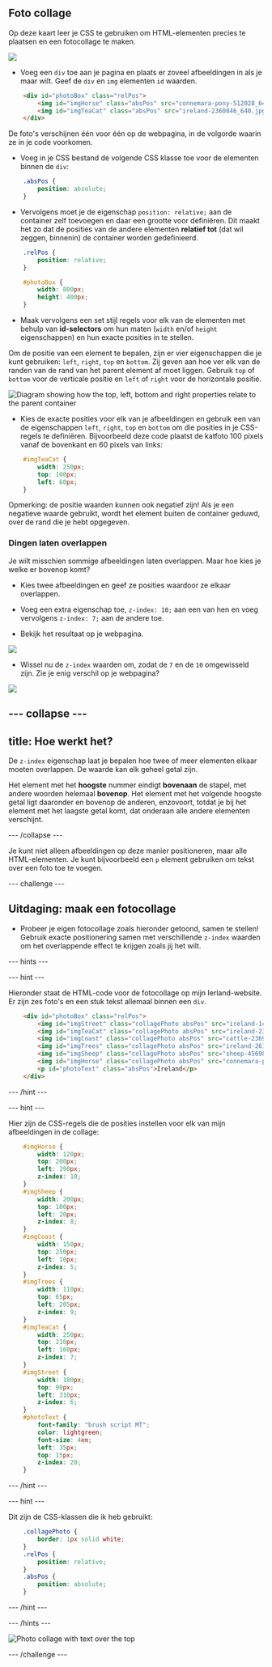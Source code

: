 ## Foto collage

Op deze kaart leer je CSS te gebruiken om HTML-elementen precies te plaatsen en een fotocollage te maken.

![](images/photoCollageWithText_wide.png)

+ Voeg een `div` toe aan je pagina en plaats er zoveel afbeeldingen in als je maar wilt. Geef de `div` en `img` elementen `id` waarden.

```html
    <div id="photoBox" class="relPos">
        <img id="imgHorse" class="absPos" src="connemara-pony-512028_640.jpg" alt="Connemara pony" />
        <img id="imgTeaCat" class="absPos" src="ireland-2360846_640.jpg" alt="Even cats drink tea in Ireland!" />
    </div>
```

De foto's verschijnen één voor één op de webpagina, in de volgorde waarin ze in je code voorkomen.

+ Voeg in je CSS bestand de volgende CSS klasse toe voor de elementen binnen de `div`: 

```css
    .absPos {
        position: absolute;
    }
```

+ Vervolgens moet je de eigenschap `position: relative;` aan de container zelf toevoegen en daar een grootte voor definiëren. Dit maakt het zo dat de posities van de andere elementen **relatief tot** (dat wil zeggen, binnenin) de container worden gedefinieerd.

```css
    .relPos {
        position: relative;
    }

    #photoBox {
        width: 800px;
        height: 400px;
    }
```

+ Maak vervolgens een set stijl regels voor elk van de elementen met behulp van **id-selectors** om hun maten (`width` en/of `height` eigenschappen) en hun exacte posities in te stellen.

Om de positie van een element te bepalen, zijn er vier eigenschappen die je kunt gebruiken: `left`, `right`, `top` en `bottom`. Zij geven aan hoe ver elk van de randen van de rand van het parent element af moet liggen. Gebruik `top` of `bottom` voor de verticale positie en `left` of `right` voor de horizontale positie.

![Diagram showing how the top, left, bottom and right properties relate to the parent container](images/cssPositionProperties.png)

+ Kies de exacte posities voor elk van je afbeeldingen en gebruik een van de eigenschappen `left`, `right`, `top` en `bottom` om die posities in je CSS-regels te definiëren. Bijvoorbeeld deze code plaatst de katfoto 100 pixels vanaf de bovenkant en 60 pixels van links:

```css
    #imgTeaCat {
        width: 250px;
        top: 100px;
        left: 60px;
    }
```

Opmerking: de positie waarden kunnen ook negatief zijn! Als je een negatieve waarde gebruikt, wordt het element buiten de container geduwd, over de rand die je hebt opgegeven.

### Dingen laten overlappen

Je wilt misschien sommige afbeeldingen laten overlappen. Maar hoe kies je welke er bovenop komt?

+ Kies twee afbeeldingen en geef ze posities waardoor ze elkaar overlappen.

+ Voeg een extra eigenschap toe, `z-index: 10;` aan een van hen en voeg vervolgens `z-index: 7;` aan de andere toe.

+ Bekijk het resultaat op je webpagina.

![](images/horse10Cat7.png)

+ Wissel nu de `z-index` waarden om, zodat de `7` en de `10` omgewisseld zijn. Zie je enig verschil op je webpagina?

![](images/horse7Cat10.png)

--- collapse ---
---
title: Hoe werkt het?
---

De `z-index` eigenschap laat je bepalen hoe twee of meer elementen elkaar moeten overlappen. De waarde kan elk geheel getal zijn.

Het element met het **hoogste** nummer eindigt **bovenaan** de stapel, met andere woorden helemaal **bovenop**. Het element met het volgende hoogste getal ligt daaronder en bovenop de anderen, enzovoort, totdat je bij het element met het laagste getal komt, dat onderaan alle andere elementen verschijnt.

--- /collapse ---

Je kunt niet alleen afbeeldingen op deze manier positioneren, maar alle HTML-elementen. Je kunt bijvoorbeeld een `p` element gebruiken om tekst over een foto toe te voegen.

--- challenge ---

## Uitdaging: maak een fotocollage

+ Probeer je eigen fotocollage zoals hieronder getoond, samen te stellen! Gebruik exacte positionering samen met verschillende `z-index` waarden om het overlappende effect te krijgen zoals jij het wilt.

--- hints ---


--- hint ---

Hieronder staat de HTML-code voor de fotocollage op mijn Ierland-website. Er zijn zes foto's en een stuk tekst allemaal binnen een `div`.

```html
    <div id="photoBox" class="relPos">
        <img id="imgStreet" class="collagePhoto absPos" src="ireland-1474045_640.jpg" alt="Irish town" />
        <img id="imgTeaCat" class="collagePhoto absPos" src="ireland-2360846_640.jpg" alt="Even cats drink tea in Ireland!" />
        <img id="imgCoast" class="collagePhoto absPos" src="cattle-2369463_640.jpg" alt="Cows at the coast" />
        <img id="imgTrees" class="collagePhoto absPos" src="ireland-2614852_640.jpg" alt="Tree tunnel" />
        <img id="imgSheep" class="collagePhoto absPos" src="sheep-456989_640.jpg" alt="Sheep on the road" />
        <img id="imgHorse" class="collagePhoto absPos" src="connemara-pony-512028_640.jpg" alt="Connemara pony" />
        <p id="photoText" class="absPos">Ireland</p>
    </div>
```

--- /hint ---

--- hint ---

Hier zijn de CSS-regels die de posities instellen voor elk van mijn afbeeldingen in de collage:

```css
    #imgHorse {
        width: 120px;
        top: 200px;
        left: 390px;
        z-index: 10;
    }
    #imgSheep {
        width: 200px;
        top: 100px;
        left: 20px;
        z-index: 8;
    }
    #imgCoast {
        width: 150px;
        top: 250px;
        left: 10px;
        z-index: 5;
    }
    #imgTrees {
        width: 110px;
        top: 65px;
        left: 205px;
        z-index: 9;
    }
    #imgTeaCat {
        width: 250px;
        top: 210px;
        left: 160px;
        z-index: 7;
    }
    #imgStreet {
        width: 180px;
        top: 90px;
        left: 310px;
        z-index: 6;
    }
    #photoText {
        font-family: "brush script MT";
        color: lightgreen;
        font-size: 4em;
        left: 35px;
        top: 15px;
        z-index: 20;
    }
```

--- /hint ---

--- hint ---

Dit zijn de CSS-klassen die ik heb gebruikt:

```css
    .collagePhoto {
        border: 1px solid white;
    }
    .relPos {
        position: relative;
    }
    .absPos {
        position: absolute;
    }
```

--- /hint ---

--- /hints ---

![Photo collage with text over the top](images/photoCollageExample.png)

--- /challenge ---